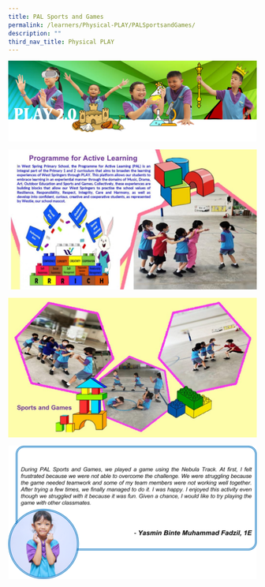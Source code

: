 ```yaml
---
title: PAL Sports and Games
permalink: /learners/Physical-PLAY/PALSportsandGames/
description: ""
third_nav_title: Physical PLAY
---
```

![](/images/PLAYbanner.png)

![](/images/Slide1-5-1024x576.jpg)

![](/images/Slide3-6-1024x576.jpg)

![](/images/PAL-slide9-1024x548.png)